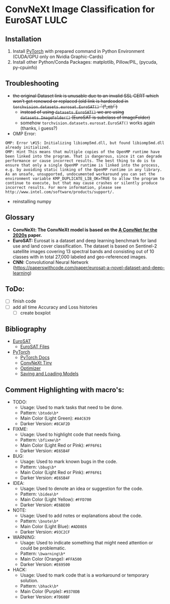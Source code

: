 # ConvNeXt Image Classification for EuroSAT LULC

## Installation
1) Install [PyTorch](https://pytorch.org/get-started/locally/#start-locally) with prepared command in Python Environment (CUDA/GPU only on Nvidia Graphic-Cards)
2) Install other Python/Conda Packages: matplotlib, Pillow/PIL, (pycuda, py-cpuinfo)

## Troubleshooting
- ~~the original Dataset link is unusable due to an invalid SSL CERT which won't get renewed or replaced (old link is hardcoded in `torchvision.datasets.eurosat.EuroSAT()` ¯\(°_o)/¯)~~
  - ~~instead of using `datasets.EuroSAT()` we are using `datasets.ImageFolder()` (EuroSAT is subclass of ImageFolder)~~
  - somehow `torchvision.datasets.eurosat.EuroSAT()` works again (thanks, i guess?)
- OMP Error:
```text
OMP: Error \#15: Initializing libiomp5md.dll, but found libiomp5md.dll already initialized.
OMP: Hint This means that multiple copies of the OpenMP runtime have been linked into the program. That is dangerous, since it can degrade performance or cause incorrect results. The best thing to do is to ensure that only a single OpenMP runtime is linked into the process, e.g. by avoiding static linking of the OpenMP runtime in any library. As an unsafe, unsupported, undocumented workaround you can set the environment variable KMP_DUPLICATE_LIB_OK=TRUE to allow the program to continue to execute, but that may cause crashes or silently produce incorrect results. For more information, please see http://www.intel.com/software/products/support/.
```
  - reinstalling numpy
  
## Glossary
- **ConvNeXt: The ConvNeXt model is based on the [A ConvNet for the 2020s](https://arxiv.org/abs/2201.03545) paper.**
- **EuroSAT:** Eurosat is a dataset and deep learning benchmark for land use and land cover classification. The dataset is based on Sentinel-2 satellite images covering 13 spectral bands and consisting out of 10 classes with in total 27,000 labeled and geo-referenced images.
- **CNN:** Convolutional Neural Network (https://paperswithcode.com/paper/eurosat-a-novel-dataset-and-deep-learning)


[//]: # (- **:**)

[//]: # (- **:**)

[//]: # (- **:**)

[//]: # (- **:**)

[//]: # (- **:**)

[//]: # (- **:**)

[//]: # (- **:**)

## ToDo:
- [ ] finish code
- [ ] add all time Accuracy and Loss histories
  - [ ] create boxplot

## Bibliography
- [EuroSAT](https://github.com/phelber/EuroSAT)
  - [EuroSAT Files](https://zenodo.org/api/records/7711810/files-archive)
- [PyTorch](https://pytorch.org/)
  - [PyTorch Docs](https://pytorch.org/docs/stable/index.html)
  - [ConvNeXt Tiny](https://pytorch.org/vision/main/models/generated/torchvision.models.convnext_tiny.html)
  - [Optimizer](https://pytorch.org/docs/stable/optim.html#algorithms) 
  - [Saving and Loading Models](https://pytorch.org/tutorials/beginner/saving_loading_models.html)

## Comment Highlighting with macro's: 
- TODO:
  - Usage: Used to mark tasks that need to be done.
  - Pattern: `\btodo\b*`
  - Main Color (Light Green): `#A4C639`
  - Darker Version: `#8CAF2D`
- FIXME:
  - Usage: Used to highlight code that needs fixing.
  - Pattern: `\bfixme\b*`
  - Main Color (Light Red or Pink): `#FF6F61`
  - Darker Version: `#E65B4F`
- BUG:
  - Usage: Used to mark known bugs in the code.
  - Pattern: `\bbug\b*`
  - Main Color (Light Red or Pink): `#FF6F61`
  - Darker Version: `#E65B4F`
- IDEA:
  - Usage: Used to denote an idea or suggestion for the code.
  - Pattern: `\bidea\b*`
  - Main Color (Light Yellow): `#FFD700`
  - Darker Version: `#E6BE00`
- NOTE:
  - Usage: Used to add notes or explanations about the code.
  - Pattern: `\bnote\b*`
  - Main Color (Light Blue): `#ADD8E6`
  - Darker Version: `#93C2CF`
- WARNING:
  - Usage: Used to indicate something that might need attention or could be problematic.
  - Pattern: `\bwarning\b*`
  - Main Color (Orange): `#FFA500`
  - Darker Version: `#E69500`
- HACK:
  - Usage: Used to mark code that is a workaround or temporary solution.
  - Pattern: `\bhack\b*`
  - Main Color (Purple): `#9370DB`
  - Darker Version: `#7D60BF`